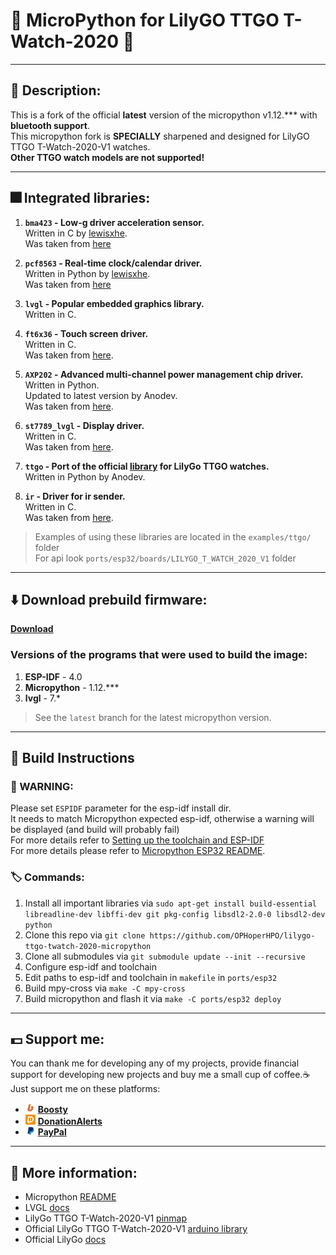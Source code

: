 # :snake: MicroPython for LilyGO TTGO T-Watch-2020 :snake:
************************************************************************
## 📄 Description:
This is a fork of the official **latest** version of the micropython v1.12.*** with **bluetooth support**. \
This micropython fork is **SPECIALLY** sharpened and designed for LilyGO TTGO T-Watch-2020-V1 watches.  \
**Other TTGO watch models are not supported!**
************************************************************************
## 🎆 Integrated libraries:
1. **`bma423` - Low-g driver acceleration sensor.** \
   Written in C by [lewisxhe](https://github.com/lewisxhe). \
   Was taken from [here](https://github.com/lewisxhe/MicroPython_ESP32_psRAM_LoBo)

2. **`pcf8563` - Real-time clock/calendar driver.** \
   Written in Python by [lewisxhe](https://github.com/lewisxhe).  \
   Was taken from [here](https://github.com/lewisxhe/MicroPython_ESP32_psRAM_LoBo)

3. **`lvgl` - Popular embedded graphics library.** \
   Written in C.

4. **`ft6x36` - Touch screen driver.** \
   Written in C.  \
   Was taken from [here](https://github.com/lvgl/lv_port_esp32).

5. **`AXP202` - Advanced multi-channel power management chip driver.** \
   Written in Python.  \
   Updated to latest version by Anodev.  \
   Was taken from [here](https://github.com/lewisxhe/MicroPython_ESP32_psRAM_LoBo).

6. **`st7789_lvgl` - Display driver.** \
   Written in C. \
   Was taken from [here](https://github.com/lvgl/lv_port_esp32).
7. **`ttgo` - Port of the official [library](https://github.com/Xinyuan-LilyGO/TTGO_TWatch_Library) for LilyGo TTGO watches.** \
   Written in Python by Anodev.
8. **`ir` - Driver for ir sender.** \
   Written in C. \
   Was taken from [here](https://github.com/haxplore/ESP32_RMT_IRLib).
> Examples of using these libraries are located in the `examples/ttgo/` folder \
> For api look `ports/esp32/boards/LILYGO_T_WATCH_2020_V1` folder
************************************************************************
## :arrow_down: Download prebuild firmware:
**[Download](https://raw.githubusercontent.com/OPHoperHPO/lilygo-ttgo-twatch-2020-micropython/latest/ports/esp32/build-LILYGO_T_WATCH_2020_V1/firmware.bin)**
### Versions of the programs that were used to build the image:
1. **ESP-IDF** - 4.0
2. **Micropython** - 1.12.***
3. **lvgl** - 7.*
> See the `latest` branch for the latest micropython version.
************************************************************************
## 🔨 Build Instructions
### 🧷 WARNING:
Please set `ESPIDF` parameter for the esp-idf install dir. \
It needs to match Micropython expected esp-idf, otherwise a warning will be displayed (and build will probably fail) \
For more details refer to [Setting up the toolchain and ESP-IDF](https://github.com/littlevgl/lv_micropython/blob/master/ports/esp32/README.md#setting-up-the-toolchain-and-esp-idf) \
For more details please refer to [Micropython ESP32 README](https://github.com/micropython/micropython/blob/master/ports/esp32/README.md).
### 🏷 Commands:
1. Install all important libraries via `sudo apt-get install build-essential libreadline-dev libffi-dev git pkg-config libsdl2-2.0-0 libsdl2-dev python`
2. Clone this repo via `git clone https://github.com/OPHoperHPO/lilygo-ttgo-twatch-2020-micropython`
3. Clone all submodules via `git submodule update --init --recursive`
4. Configure esp-idf and toolchain
5. Edit paths to esp-idf and toolchain in `makefile` in `ports/esp32`
6. Build mpy-cross via `make -C mpy-cross`
7. Build micropython and flash it via `make -C ports/esp32 deploy`
************************************************************************
## 💵 Support me:
  You can thank me for developing any of my projects, provide financial support for developing new projects and buy me a small cup of coffee.☕ \
  Just support me on these platforms:
  * ![](https://github.com/OPHoperHPO/OPHoperHPO/raw/master/assets/imgs/boosty_logo.jpeg) [**Boosty**](https://boosty.to/anodev)
  * ![](https://github.com/OPHoperHPO/OPHoperHPO/raw/master/assets/imgs/donationalerts_logo.png) [**DonationAlerts**](https://www.donationalerts.com/r/anodev_development)
  * ![](https://github.com/OPHoperHPO/OPHoperHPO/raw/master/assets/imgs/paypal_logo.jpg) [**PayPal**](https://paypal.me/anodevru)
************************************************************************
## 📄 More information:
* Micropython [README](https://github.com/micropython/micropython/blob/master/README.md)
* LVGL [docs](https://docs.lvgl.io/v7/en/html/get-started/micropython.html)
* LilyGo TTGO T-Watch-2020-V1 [pinmap](https://github.com/Xinyuan-LilyGO/TTGO_TWatch_Library/blob/master/docs/pinmap.md)
* Official LilyGo TTGO T-Watch-2020-V1 [arduino library](https://github.com/Xinyuan-LilyGO/TTGO_TWatch_Library)
* Official LilyGo [docs](https://t-watch-document-en.readthedocs.io/en/latest/introduction/product/2020.html)
